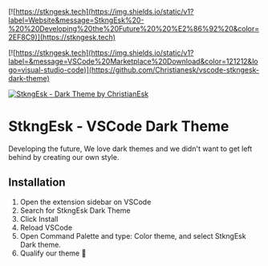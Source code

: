 [![https://stkngesk.tech](https://img.shields.io/static/v1?label=Website&message=StkngEsk%20-%20%20Developing%20the%20Future%20%20%E2%86%92%20&color=2EF8C9)](https://stkngesk.tech)

[![https://stkngesk.tech](https://img.shields.io/static/v1?label=&message=VSCode%20Marketplace%20Download&color=121212&logo=visual-studio-code)](https://github.com/Christianesk/vscode-stkngesk-dark-theme)

[![StkngEsk - Dark Theme by ChristianEsk](https://firebasestorage.googleapis.com/v0/b/stkngesk-website.appspot.com/o/stkngesk-dark-theme.gif?alt=media&token=91f3c573-9029-4dee-84fd-c65957170a67)](https://stkngesk.tech)

# StkngEsk - VSCode Dark Theme

Developing the future, We love dark themes and we didn't want to get left behind by creating our own style.

## Installation

1. Open the extension sidebar on VSCode
2. Search for StkngEsk Dark Theme
3. Click Install
4. Reload VSCode
5. Open Command Palette and type: Color theme, and select StkngEsk Dark theme.
6. Qualify our theme 🙌



